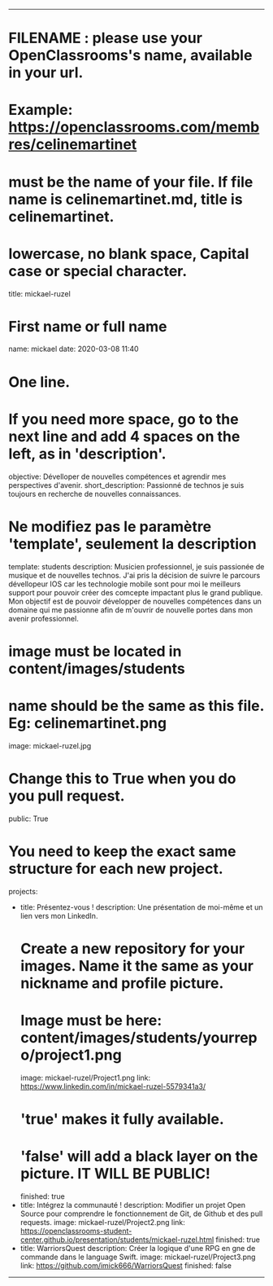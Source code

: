 ---

# FILENAME : please use your OpenClassrooms's name, available in your url.
# Example: https://openclassrooms.com/membres/celinemartinet
# must be the name of your file. If file name is celinemartinet.md, title is celinemartinet.
# lowercase, no blank space, Capital case or special character.
title: mickael-ruzel

# First name or full name
name: mickael
date: 2020-03-08 11:40

# One line.
# If you need more space, go to the next line and add 4 spaces on the left, as in 'description'.
objective: Dévelloper de nouvelles compétences et agrendir mes perspectives d'avenir.
short_description: Passionné de technos je suis toujours en recherche de nouvelles connaissances.

# Ne modifiez pas le paramètre 'template', seulement la description
template: students
description:
    Musicien professionnel, je suis passionée de musique et de nouvelles technos.
    J'ai pris la décision de suivre le parcours dévellopeur IOS car les technologie mobile sont pour moi
    le meilleurs support pour pouvoir créer des comcepte impactant plus le grand publique.
    Mon objectif est de pouvoir développer de nouvelles compétences dans un domaine qui me passionne
    afin de m'ouvrir de nouvelle portes dans mon avenir professionnel.

# image must be located in content/images/students
# name should be the same as this file. Eg: celinemartinet.png
image: mickael-ruzel.jpg

# Change this to True when you do you pull request.
public: True

# You need to keep the exact same structure for each new project.
projects:
  - title: Présentez-vous !
    description: Une présentation de moi-même et un lien vers mon LinkedIn.
    # Create a new repository for your images. Name it the same as your nickname and profile picture.
    # Image must be here: content/images/students/yourrepo/project1.png
    image: mickael-ruzel/Project1.png
    link: https://www.linkedin.com/in/mickael-ruzel-5579341a3/
    # 'true' makes it fully available.
    # 'false' will add a black layer on the picture. IT WILL BE PUBLIC!
    finished: true
  - title: Intégrez la communauté !
    description: Modifier un projet Open Source pour comprendre le fonctionnement de Git, de Github et des pull requests. 
    image: mickael-ruzel/Project2.png
    link: https://openclassrooms-student-center.github.io/presentation/students/mickael-ruzel.html
    finished: true
  - title: WarriorsQuest
    description: Créer la logique d'une RPG en gne de commande dans le language Swift.
    image: mickael-ruzel/Project3.png
    link: https://github.com/imick666/WarriorsQuest
    finished: false
---